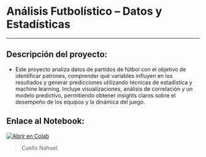# **Análisis Futbolístico – Datos y Estadísticas**
---
## **Descripción del proyecto:**

  * Este proyecto analiza datos de partidos de fútbol con el objetivo de identificar patrones, comprender qué variables influyen en los resultados y generar predicciones utilizando técnicas de estadística y machine learning. Incluye visualizaciones, análisis de correlación y un modelo predictivo, permitiendo obtener insights claros sobre el desempeño de los equipos y la dinámica del juego.

## Enlace al Notebook:
[![Abrir en Colab](https://colab.research.google.com/assets/colab-badge.svg)](https://colab.research.google.com/drive/1YiMHzEnaRc20g0BxPhXTf1JzSbF_crwJ)

> Cuello Nahuel.
